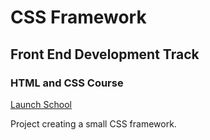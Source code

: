 # CSS Framework
## Front End Development Track
### HTML and CSS Course
[Launch School](http://launchschool.com/)

Project creating a small CSS framework.
